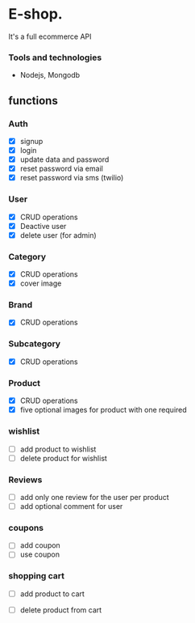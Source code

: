 # E-shop.
It's a full ecommerce API
### Tools and technologies
- Nodejs, Mongodb
## functions
### Auth
    
- [x]  signup
- [x]  login
- [x]  update data and password
- [x]  reset password via email
- [x]  reset password via sms  (twilio)

### User 
- [x]  CRUD operations 
- [x]  Deactive user 
- [x]  delete user (for admin)

### Category
- [x]  CRUD operations 
- [x]  cover image

### Brand
- [x]  CRUD operations 

### Subcategory
- [x]  CRUD operations 

### Product
- [x]  CRUD operations 
- [x]  five optional images for product with one required 

### wishlist 
- [ ]  add product to wishlist
- [ ]  delete product for wishlist

### Reviews 
- [ ]  add only one review for the user per product
- [ ]  add optional comment for user

### coupons
- [ ]  add coupon 
- [ ]  use coupon

### shopping cart 
- [ ]  add product to cart
- [ ]  delete product from cart

